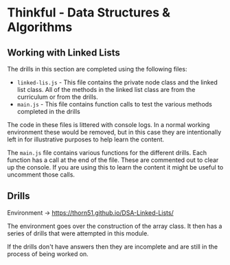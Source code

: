 # Thinkful - Data Structures & Algorithms

## Working with Linked Lists

The drills in this section are completed using the following files:

- `linked-lis.js` - This file contains the private node class and the linked list class. All of the methods in the linked list class are from the curriculum or from the drills.
- `main.js` - This file contains function calls to test the various methods completed in the drills

The code in these files is littered with console logs. In a normal working environment these would be removed, but in this case they are intentionally left in for illustrative purposes to help learn the content.

The `main.js` file contains various functions for the different drills. Each function has a call at the end of the file. These are commented out to clear up the console. If you are using this to learn the content it might be useful to uncomment those calls.

## Drills

Environment -> https://thorn51.github.io/DSA-Linked-Lists/

The environment goes over the construction of the array class. It then has a series of drills that were attempted in this module.

If the drills don't have answers then they are incomplete and are still in the process of being worked on.
